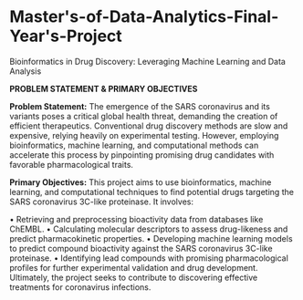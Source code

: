 # Master's-of-Data-Analytics-Final-Year's-Project
Bioinformatics in Drug Discovery: Leveraging Machine Learning and Data Analysis

**PROBLEM STATEMENT & PRIMARY OBJECTIVES**

**Problem Statement:** The emergence of the SARS coronavirus and its variants
poses a critical global health threat, demanding the creation of efficient
therapeutics.
Conventional drug discovery methods are slow and expensive, relying heavily on
experimental testing. However, employing bioinformatics, machine learning, and
computational methods can accelerate this process by pinpointing promising drug
candidates with favorable pharmacological traits.

**Primary Objectives:**
This project aims to use bioinformatics, machine learning, and computational
techniques to find potential drugs targeting the SARS coronavirus 3C-like
proteinase. It involves:

• Retrieving and preprocessing bioactivity data from databases like
ChEMBL.
• Calculating molecular descriptors to assess drug-likeness and predict
pharmacokinetic properties.
• Developing machine learning models to predict compound bioactivity
against the SARS coronavirus 3C-like proteinase.
• Identifying lead compounds with promising pharmacological profiles for
further experimental validation and drug development. Ultimately, the
project seeks to contribute to discovering effective treatments for
coronavirus infections.
